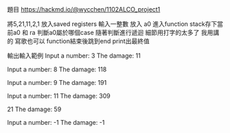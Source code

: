 題目 
https://hackmd.io/@wycchen/1102ALCO_project1

將5,21,11,2,1 放入saved registers
輸入一整數 放入 a0
進入function
stack存下當前a0 和 ra
判斷a0屬於哪個case
隨著判斷進行遞迴
細節用打字的太多了 我用講的
寫歌也可以
function結束後跳到end
print出最終值

輸出輸入範例
Input a number:
3
The damage:
11

Input a number:
8
The damage:
118

Input a number:
9
The damage:
191

Input a number:
11
The damage:
309

21
The damage:
59

Input a number:
-1
The damage:
-1